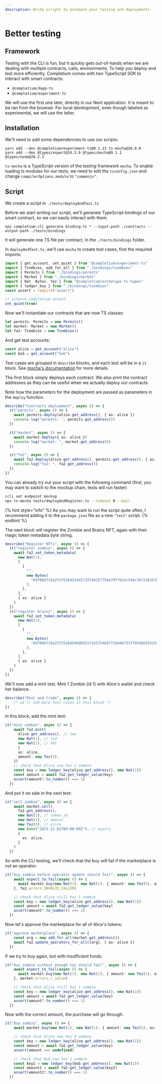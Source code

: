 ```yaml
---
description: Write scripts to automate your testing and deployments
---
```


# Better testing

## Framework

Testing with the CLI is fun, but it quickly gets out-of-hands when we are dealing with multiple contracts, calls, environments. To help you deploy and test more efficiently, Completium comes with two TypeScript SDK to interact with smart contracts:&#x20;

* `@completium/dapp-ts`
* `@completium/experiment-ts`

We will use the first one later, directly in our Next application. It is meant to be ran from the browser. For local development, even though labeled as experimental, we will use the latter.&#x20;

## Installation

We'll need to add some dependencies to use our scripts:

```
yarn add --dev @completium/experiment-ts@0.1.13 ts-mocha@10.0.0
yarn add --dev @types/expect@24.3.0 @types/mocha@9.1.1 @types/node@20.2.3 
```

`ts-mocha` is a TypeScript version of the testing framework `mocha`. To enable loading ts modules for our tests, we need to edit the `tsconfig.json` and change `compilerOptions.module` to `"commonjs"`.&#x20;

## Script

We create a script in `./tests/deployAndTest.ts`

Before we start writing our script, we'll generate TypeScript bindings of our smart contract, so we can easily interact with them.&#x20;

```
npx completium-cli generate binding-ts * --input-path ./contracts --output-path ./tests/bindings
```

It will generate one TS file per contract, in the `./tests/bindings` folder.&#x20;

In `deployAndTest.ts`, we'll use `mocha` to create test cases, first the required imports:&#x20;

```typescript
import { get_account, set_quiet } from "@completium/experiment-ts"
import { Tzombies, add_for_all } from "./bindings/tzombies"
import { Permits } from "./bindings/permits"
import { Market } from "./bindings/market"
import { Nat, Bytes, Tez } from "@completium/archetype-ts-types"
import { ledger_key } from "./bindings/tzombies"
const assert = require("assert")

// silence completium output:
set_quiet(true)
```

Now we'll instantiate our contracts that are now TS classes:

```typescript
let permits: Permits = new Permits()
let market: Market = new Market()
let fa2: Tzombies = new Tzombies()
```

And get test accounts:&#x20;

```typescript
const alice = get_account("alice")
const bob = get_account("bob")
```

Test cases are grouped in `describe` blocks, and each test will be in a `it` block. See [mocha's documentation](https://mochajs.org/) for more details.&#x20;

The first block simply deploys each contract. We also print the contract addresses as they can be useful when we actually deploy our contracts.

Note how the parameters for the deployment are passed as parameters in the `deploy` function.

```typescript
describe("Contracts deployment", async () => {
  it("permits", async () => {
    await permits.deploy(alice.get_address(), { as: alice })
    console.log("permits: ", permits.get_address())
  })

  it("market", async () => {
    await market.deploy({ as: alice })
    console.log("market: ", market.get_address())
  })

  it("fa2", async () => {
    await fa2.deploy(alice.get_address(), permits.get_address(), { as: alice })
    console.log("fa2: ", fa2.get_address())
  })
})
```

You can already try out your script with the following command (first, you may want to switch to the mockup chain, tests will run faster)

```bash
ccli set endpoint mockup
npx ts-mocha tests/deployAndRegister.ts --timeout 0 --bail
```

{% hint style="info" %}
As you may want to run the script quite often, I recommend adding it to the `package.json` file as a new `"test"` script.
{% endhint %}

The next block will register the Zombie and Brainz NFT, again with their magic token metadata byte string.&#x20;

```typescript
describe("Register NFTs", async () => {
  it("register zombie", async () => {
    await fa2.set_token_metadata(
      new Nat(1),
      [
        [
          "",
          new Bytes(
            "697066733a2f2f516d53445733794257756e7977624c544c78723835784843464d6d747a5372365a55565138433375346161314d65"
          ),
        ],
      ],
      { as: alice }
    )
  })
  it("register brainz", async () => {
    await fa2.set_token_metadata(
      new Nat(1),
      [
        [
          "",
          new Bytes(
            "697066733a2f2f516d546d65517a55754b37716d467337795466563254434c5a416852466d716d714a793536636b6b7a666a586939"
          ),
        ],
      ],
      { as: alice }
    )
  })
})
```

We'll now add a mint test. Mint 1 Zombie (id 1) with Alice's wallet and check her balance.

```typescript
describe("Mint and trade", async () => {
    /* we'll add more test cases in this block */
})
```

In this block, add the mint test:&#x20;

```typescript
it("mint zombie", async () => {
    await fa2.mint(
      alice.get_address(), // tow
      new Nat(1), // tid
      new Nat(1), // nbt
      {
      as: alice,
      amount: new Tez(2),
    })
    // check that Alice now has 1 zombie
    const key = new ledger_key(alice.get_address(), new Nat(1))
    const amount = await fa2.get_ledger_value(key)
    assert(amount?.to_number() === 1)
  })
```

And put it on sale in the next test:&#x20;

```typescript
it("sell zombie", async () => {
    await market.sell(
      fa2.get_address(),
      new Nat(1), // token_id_
      new Nat(1), // amount_
      new Tez(5), // price_
      new Date("2023-12-01T00:00:00Z"), // expiry_
      {
        as: alice,
      }
    )
  })
```

As with the CLI testing, we'll check that the buy will fail if the marketplace is not an operator:&#x20;

```typescript
it("buy zombie before operator update should fail", async () => {
    await expect_to_fail(async () => {
      await market.buy(new Nat(1), new Nat(1), { amount: new Tez(5), as: bob })
    }, fa2.errors.INVALID_CALLER)

    // check that Alice still has 1 zombie
    const key = new ledger_key(alice.get_address(), new Nat(1))
    const amount = await fa2.get_ledger_value(key)
    assert(amount?.to_number() === 1)
  })
```

Now let's approve the marketplace for all of Alice's tokens:&#x20;

```typescript
it("approve marketplace", async () => {
    const arg = new add_for_all(market.get_address())
    await fa2.update_operators_for_all([arg], { as: alice })
  })
```

If we try to buy again, but with insufficient funds:&#x20;

```typescript
it("buy zombie without enough tez should fail", async () => {
    await expect_to_fail(async () => {
      await market.buy(new Nat(1), new Nat(1), { amount: new Tez(1), as: bob })
    }, market.errors.r_value)

    // check that Alice still has 1 zombie
    const key = new ledger_key(alice.get_address(), new Nat(1))
    const amount = await fa2.get_ledger_value(key)
    assert(amount?.to_number() === 1)
  })
```

Now with the correct amount, the purchase will go through:&#x20;

```typescript
it("buy zombie", async () => {
    await market.buy(new Nat(1), new Nat(1), { amount: new Tez(5), as: bob })

    // check that Alice now has 0 zombie
    const key = new ledger_key(alice.get_address(), new Nat(1))
    const amount = await fa2.get_ledger_value(key)
    assert(amount === undefined)

    // check that Bob now has 1 zombie
    const key2 = new ledger_key(bob.get_address(), new Nat(1))
    const amount2 = await fa2.get_ledger_value(key2)
    assert(amount2?.to_number() === 1)
  })
```
